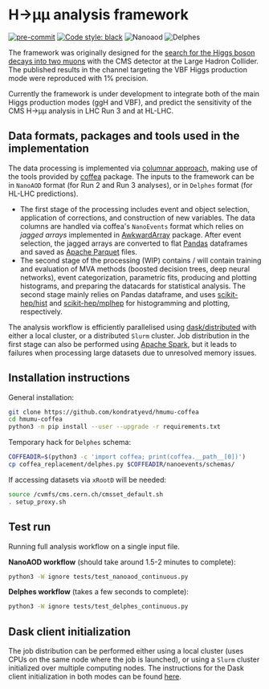 # H→µµ analysis framework

[![pre-commit](https://img.shields.io/badge/pre--commit-enabled-brightgreen?logo=pre-commit&logoColor=white)](https://github.com/pre-commit/pre-commit)
[![Code style: black](https://img.shields.io/badge/code%20style-black-000000.svg)](https://github.com/psf/black)
![Nanoaod](https://github.com/kondratyevd/hmumu-coffea/actions/workflows/nanoaod.yml/badge.svg)
![Delphes](https://github.com/kondratyevd/hmumu-coffea/actions/workflows/delphes.yml/badge.svg)

The framework was originally designed for the [search for the Higgs boson decays into two muons](https://inspirehep.net/literature/1815813) with the CMS detector at the Large Hadron Collider. The published results in the channel targeting the VBF Higgs production mode were reproduced with 1% precision.

Currently the framework is under development to integrate both of the main Higgs production modes (ggH and VBF), and predict the sensitivity of the CMS H→µµ analysis in LHC Run 3 and at HL-LHC.

## Data formats, packages and tools used in the implementation
The data processing is implemented via [columnar approach](https://indico.cern.ch/event/759388/contributions/3306852/attachments/1816027/2968106/ncsmith-how2019-columnar.pdf), making use of the tools provided by [coffea](https://github.com/CoffeaTeam/coffea) package. The inputs to the framework can be in `NanoAOD` format (for Run 2 and Run 3 analyses), or in `Delphes` format (for HL-LHC predictions).

- The first stage of the processing includes event and object selection, application of corrections, and construction of new variables. The data columns are handled via coffea's `NanoEvents` format which relies on *jagged arrays* implemented in [AwkwardArray](https://github.com/scikit-hep/awkward-1.0) package. After event selection, the jagged arrays are converted to flat [Pandas](https://github.com/pandas-dev/pandas) dataframes and saved as [Apache Parquet](https://github.com/apache/parquet-format) files.
- The second stage of the processing (WIP) contains / will contain training and evaluation of MVA methods (boosted decision trees, deep neural networks), event categorization, parametric fits, producing and plotting histograms, and preparing the datacards for statistical analysis. The second stage mainly relies on Pandas dataframe, and uses [scikit-hep/hist](https://github.com/scikit-hep/hist) and [scikit-hep/mplhep](https://github.com/scikit-hep/mplhep) for histogramming and plotting, respectively.

The analysis workflow is efficiently parallelised using [dask/distributed](https://github.com/dask/distributed) with either a local cluster, or a distributed `Slurm` cluster. Job distribution in the first stage can also be performed using [Apache Spark](https://github.com/apache/spark), but it leads to failures when processing large datasets due to unresolved memory issues.

## Installation instructions
General installation:
```bash
git clone https://github.com/kondratyevd/hmumu-coffea
cd hmumu-coffea
python3 -m pip install --user --upgrade -r requirements.txt
```
Temporary hack for `Delphes` schema:
```bash
COFFEADIR=$(python3 -c 'import coffea; print(coffea.__path__[0])')
cp coffea_replacement/delphes.py $COFFEADIR/nanoevents/schemas/
```
If accessing datasets via `xRootD` will be needed:
```bash
source /cvmfs/cms.cern.ch/cmsset_default.sh
. setup_proxy.sh
```

## Test run
Running full analysis workflow on a single input file.

**NanoAOD workflow** (should take around 1.5-2 minutes to complete):
```bash
python3 -W ignore tests/test_nanoaod_continuous.py
```
**Delphes workflow** (takes a few seconds to complete):
```bash
python3 -W ignore tests/test_delphes_continuous.py
```

## Dask client initialization
The job distribution can be performed either using a local cluster (uses CPUs on the same node where the job is launched), or using a `Slurm` cluster initialized over multiple computing nodes. The instructions for the Dask client initialization in both modes can be found [here](docs/dask_client.md).
